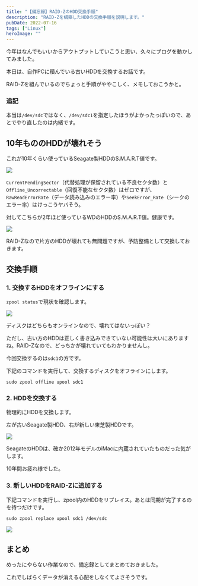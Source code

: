 ```yaml
---
title: "【備忘録】RAID-ZのHDD交換手順"
description: "RAID-Zを構築したHDDの交換手順を説明します。"
pubDate: 2022-07-16
tags: ["Linux"]
heroImage: ""
---
```


今年はなんでもいいからアウトプットしていこうと思い、久々にブログを動かしてみました。

本日は、自作PCに積んでいる古いHDDを交換するお話です。

RAID-Zを組んでいるのでちょっと手順がややこしく、メモしておこうかと。

### 追記

本当は`/dev/sdc`ではなく、`/dev/sdc1`を指定したほうがよかったっぽいので、あとでやり直したのは内緒です。

## 10年もののHDDが壊れそう

これが10年くらい使っているSeagate製HDDのS.M.A.R.T値です。

![](/20220716-raid-z-hdd-replace/image01.png)

`CurrentPendingSector`（代替処理が保留されている不良セクタ数）と`Offline_Uncorrectable`（回復不能なセクタ数）はゼロですが、`RawReadErrorRate`（データ読み込みのエラー率）や`SeekError_Rate`（シークのエラー率）はけっこうヤバそう。

対してこちらが2年ほど使っているWDのHDDのS.M.A.R.T値。健康です。

![](/20220716-raid-z-hdd-replace/image02.png)

RAID-Zなので片方のHDDが壊れても無問題ですが、予防整備として交換しておきます。

## 交換手順


### 1. 交換するHDDをオフラインにする

`zpool status`で現状を確認します。

![](/20220716-raid-z-hdd-replace/image03.png)
 
ディスクはどちらもオンラインなので、壊れてはないっぽい？

ただし、古い方のHDDは正しく書き込みできていない可能性は大いにありますね。RAID-Zなので、どっちかが壊れていてもわかりませんし。

今回交換するのは`sdc1`の方です。

下記のコマンドを実行して、交換するディスクをオフラインにします。

```shell
sudo zpool offline upool sdc1
```

### 2. HDDを交換する

物理的にHDDを交換します。

左が古いSeagate製HDD、右が新しい東芝製HDDです。

![](/20220716-raid-z-hdd-replace/image04.jpg)

SeagateのHDDは、確か2012年モデルのiMacに内蔵されていたものだった気がします。

10年間お疲れ様でした。

### 3. 新しいHDDをRAID-Zに追加する

下記コマンドを実行し、zpool内のHDDをリプレイス。あとは同期が完了するのを待つだけです。

```shell
sudo zpool replace upool sdc1 /dev/sdc
```

![](/20220716-raid-z-hdd-replace/image05.png)

## まとめ 

めったにやらない作業なので、備忘録としてまとめておきました。

これでしばらくデータが消える心配をしなくてよさそうです。